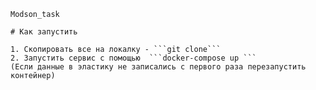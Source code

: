     Modson_task
    
    # Как запустить
    
    1. Скопировать все на локалку - ```git clone```
    2. Запустить сервис с помощью  ```docker-compose up ```
    (Если данные в эластику не записались с первого раза перезапустить контейнер)

  
